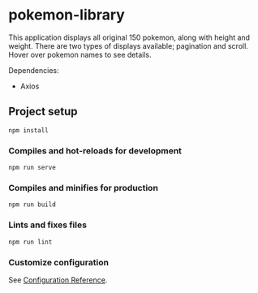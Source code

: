 # pokemon-library
This application displays all original 150 pokemon, along with height and weight. There are two types of displays available; pagination and scroll.
Hover over pokemon names to see details.

Dependencies:
- Axios

## Project setup
```
npm install
```

### Compiles and hot-reloads for development
```
npm run serve
```

### Compiles and minifies for production
```
npm run build
```

### Lints and fixes files
```
npm run lint
```

### Customize configuration
See [Configuration Reference](https://cli.vuejs.org/config/).
